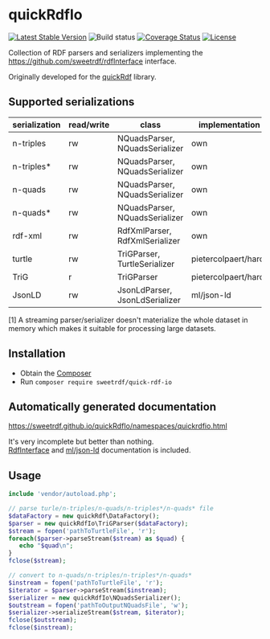 # quickRdfIo

[![Latest Stable Version](https://poser.pugx.org/sweetrdf/quick-rdf-io/v/stable)](https://packagist.org/packages/sweetrdf/quick-rdf-io)
![Build status](https://github.com/sweetrdf/quickRdfIo/workflows/phpunit/badge.svg?branch=master)
[![Coverage Status](https://coveralls.io/repos/github/sweetrdf/quickRdfIo/badge.svg?branch=master)](https://coveralls.io/github/sweetrdf/quickRdfIo?branch=master)
[![License](https://poser.pugx.org/sweetrdf/quick-rdf-io/license)](https://packagist.org/packages/sweetrdf/quick-rdf-io)

Collection of RDF parsers and serializers implementing the https://github.com/sweetrdf/rdfInterface interface.

Originally developed for the [quickRdf](https://github.com/sweetrdf/quickRdf) library.

## Supported serializations

| serialization | read/write | class                          | implementation       | streaming[1] |
|---------------|------------|--------------------------------|----------------------|--------------|
| n-triples     | rw         | NQuadsParser, NQuadsSerializer | own                  | yes          |
| n-triples*    | rw         | NQuadsParser, NQuadsSerializer | own                  | yes          |
| n-quads       | rw         | NQuadsParser, NQuadsSerializer | own                  | yes          |
| n-quads*      | rw         | NQuadsParser, NQuadsSerializer | own                  | yes          |
| rdf-xml       | rw         | RdfXmlParser, RdfXmlSerializer | own                  | yes          |
| turtle        | rw         | TriGParser, TurtleSerializer   | pietercolpaert/hardf | yes          |
| TriG          | r          | TriGParser                     | pietercolpaert/hardf | yes          |
| JsonLD        | rw         | JsonLdParser, JsonLdSerializer | ml/json-ld           | no           |

[1] A streaming parser/serializer doesn't materialize the whole dataset in memory which makes it suitable for processing large datasets.

## Installation

* Obtain the [Composer](https://getcomposer.org)
* Run `composer require sweetrdf/quick-rdf-io`

## Automatically generated documentation

https://sweetrdf.github.io/quickRdfIo/namespaces/quickrdfio.html

It's very incomplete but better than nothing.\
[RdfInterface](https://github.com/sweetrdf/rdfInterface/) and [ml/json-ld](https://github.com/lanthaler/JsonLD) documentation is included.

## Usage

```php
include 'vendor/autoload.php';

// parse turle/n-triples/n-quads/n-triples*/n-quads* file
$dataFactory = new quickRdf\DataFactory();
$parser = new quickRdfIo\TriGParser($dataFactory);
$stream = fopen('pathToTurtleFile', 'r');
foreach($parser->parseStream($stream) as $quad) {
   echo "$quad\n";
}
fclose($stream);

// convert to n-quads/n-triples/n-triples*/n-quads*
$instream = fopen('pathToTurtleFile', 'r');
$iterator = $parser->parseStream($instream);
$serializer = new quickRdfIo\NQuadsSerializer();
$outstream = fopen('pathToOutputNQuadsFile', 'w');
$serializer->serializeStream($stream, $iterator);
fclose($outstream);
fclose($instream);
```
